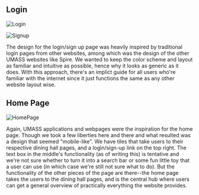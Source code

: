 <h2>Login</h2>

![Login](ui-design/mockup-login.png)

![Signup](ui-design/mockup-signup.png)


The design for the login/sign up page was heavily inspired by traditional login pages from other websites, among which was the design of the other UMASS websites like Spire. We wanted to keep the color scheme and layout as familiar and intuitive as possible, hence why it looks as generic as it does. With this approach, there's an implict guide for all users who're familiar with the internet since it just functions the same as any other website layout wise. 

<h2>Home Page</h2>

![HomePage](ui-design/mockup-main.png)

Again, UMASS applications and webpages were the inspiration for the home page. Though we took a few liberties here and there and what resulted was a design that seemed "mobile-like". We have tiles that take users to their respective dining hall pages, and a login/sign-up link on the top right. The text box in the middle's functionality (as of writing this) is tentative and we're not sure whether to turn it into a search bar or some fun little toy that a user can use (in which case we're still not sure what to do). But the functionality of the other pieces of the page are there--the home page takes the users to the dining hall pages, and is the central hub where users can get a general overview of practically everything the website provides.
